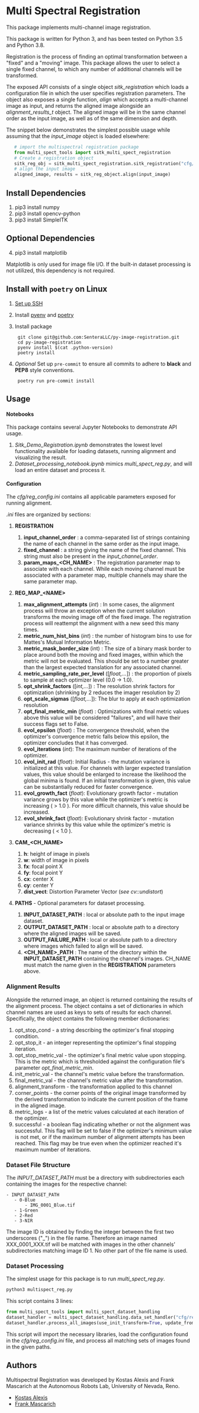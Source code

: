 # Multi Spectral Registration

This package implements multi-channel image registration.

This package is written for Python 3, and has been tested on Python 3.5 and Python 3.8.

Registration is the process of finding an optimal transformation between a "fixed" and a "moving" image. This package allows the user to select a single fixed channel, to which any number of additional channels will be transformed. 

The exposed API consists of a single object _sitk_registration_ which loads a configuration file in which the user specifies registration parameters. The object also exposes a single function, _align_ which accepts a multi-channel image as input, and returns the aligned image alongside an _alignment_results_t_ object. The aligned image will be in the same channel order as the input image, as well as of the same dimension and depth. 

The snippet below demonstrates the simplest possible usage while assuming that the _input_image_ object is loaded elsewhere:
 ```python
    # import the multispectral registration package
    from multi_spect_tools import sitk_multi_spect_registration 
    # Create a registration object
    sitk_reg_obj = sitk_multi_spect_registration.sitk_registration("cfg/reg_config.ini")
    # align the input image
    aligned_image, results = sitk_reg_object.align(input_image)
 ```

## Install Dependencies
1. pip3 install numpy
2. pip3 install opencv-python
3. pip3 install SimpleITK

## Optional Dependencies
4. pip3 install matplotlib

Matplotlib is only used for image file I/O. If the built-in dataset processing is not utilized, this dependency is not required.

## Install with `poetry` on Linux

1) [Set up SSH](https://github.com/SenteraLLC/install-instructions/blob/master/ssh_setup.md)
2) Install [pyenv](https://github.com/SenteraLLC/install-instructions/blob/master/pyenv.md) and [poetry](https://python-poetry.org/docs/#installation)
3) Install package

        git clone git@github.com:SenteraLLC/py-image-registration.git
        cd py-image-registration
        pyenv install $(cat .python-version)
        poetry install
        
4) *Optional* Set up ``pre-commit`` to ensure all commits to adhere to **black** and **PEP8** style conventions.

        poetry run pre-commit install

## Usage

#### Notebooks
This package contains several Jupyter Notebooks to demonstrate API usage.
1. _Sitk_Demo_Registration.ipynb_ demonstrates the lowest level functionality available
for loading datasets, running alignment and visualizing the result. 
2. _Dataset_processing_notebook.ipynb_ mimics _multi_spect_reg.py_, and will load an entire dataset and process it.

#### Configuration
The _cfg/reg_config.ini_ contains all applicable parameters exposed for running alignment.

_.ini_ files are organized by sections:

1. **REGISTRATION**
    1. **input_channel_order** : a comma-separated list of strings containing the name of each channel in the same order as the input image. 
    2. **fixed_channel** : a string giving the name of the fixed channel. This string must also be present in the *input_channel_order*.
    3. **param_maps_<CH_NAME>** : The registration parameter map to associate with each channel. While each moving channel must be associated with a parameter map, multiple channels may share the same parameter map.
    
2. **REG_MAP_\<NAME\>**
    1. **max_alignment_attempts** (_int_) : In some cases, the alignment process will throw an exception when the current solution transforms the moving image off of the fixed image. The registration process will reattempt the alignment with a new seed this many times.
    1. **metric_num_hist_bins** (_int_) : the number of histogram bins to use for Mattes's Mutual Information Metric.
    1. **metric_mask_border_size** (int) : The size of a binary mask border to place around both the moving and fixed images, within which the metric will not be evaluated. This should be set to a number greater than the largest expected translation for any associated channel.
    1. **metric_sampling_rate_per_level** ([_float,..._]) : the proportion of pixels to sample at each optimizer level (0.0 -> 1.0). 
    1. **opt_shrink_factors** ([_int,..._]) : The resolution shrink factors for optimization (shrinking by 2 reduces the imager resolution by 2)
    1. **opt_scale_sigmas** ([_float,..._]): The blur to apply at each optimization resolution
    1. **opt_final_metric_min** (_float_) : Optimizations with final metric values above this value will be considered "failures", and will have their success flags set to False.
    1. **evol_epsilon** (_float_) : The convergence threshold, when the optimizer's convergence metric falls below this epsilon, the optimizer concludes that it has converged. 
    1. **evol_iterations** (_int_): The maximum number of iterations of the optimizer.
    1. **evol_init_rad** (_float_): Initial Radius - the mutation variance is initialized at this value. For channels with larger expected translation values, this value should be enlarged to increase the likelihood the global minima is found. If an initial transformation is given, this value can be substantially reduced for faster convergence.
    1. **evol_growth_fact** (_float_): Evolutionary growth factor - mutation variance grows by this value while the optimizer's metric is increasing ( > 1.0 ). For more difficult channels, this value should be increased. 
    1. **evol_shrink_fact** (_float_): Evolutionary shrink factor - mutation variance shrinks by this value while the optimizer's metric is decreasing ( < 1.0 ).
    
3. **CAM_<CH_NAME>**
    1. **h**: height of image in pixels
    2. **w**: width of image in pixels   
    2. **fx**: focal point X   
    2. **fy**: focal point Y   
    2. **cx**: center X  
    2. **cy**: center Y   
    2. **dist_vect**: Distortion Parameter Vector (_see cv::undistort_) 

4. **PATHS** - Optional parameters for dataset processing.
    1. **INPUT_DATASET_PATH** : local or absolute path to the input image dataset.
    2. **OUTPUT_DATASET_PATH** : local or absolute path to a directory where the aligned images will be saved.
    3. **OUTPUT_FAILURE_PATH** : local or absolute path to a directory where images which failed to align will be saved.
    4. **<CH_NAME>_PATH** : The name of the directory within the **INPUT_DATASET_PATH** containing the channel's images. 
    CH_NAME must match the name given in the **REGISTRATION** parameters above.

### Alignment Results
Alongside the returned image, an object is returned containing the results of the alignment process. The object contains a set of dictionaries in which channel names are used as keys to sets of results for each channel. Specifically, the object contains the following member dictionaries:
1. 	opt_stop_cond 		- a string describing the optimizer's final stopping condition.
2.	opt_stop_it 		- an integer representing the optimizer's final stopping iteration.
3.	opt_stop_metric_val - the optimizer's final metric value upon stopping. This is the metric which is thresholded against the configuration file's parameter _opt_final_metric_min_. 
4.	init_metric_val 	- the channel's metric value before the transformation.
5.	final_metric_val 	- the channel's metric value after the transformation.
6.	alignment_transform - the transformation applied to this channel
7.	corner_points 		- the corner points of the original image transformed by the derived transformation to indicate the current position of the frame in the aligned image.
8.	metric_logs		    - a list of the metric values calculated at each iteration of the optimizer.
9.	successful			- a boolean flag indicating whether or not the alignment was successful. This flag will be set to false if the optimizer's minimum value is not met, or if the maximum number of alignment attempts has been reached. This flag may be true even when the optimizer reached it's maximum number of iterations.


### Dataset File Structure
The _INPUT_DATASET_PATH_ must be a directory with subdirectories each containing the images for the respective channel:
 ```
 - INPUT_DATASET_PATH
    - 0-Blue
        - IMG_0001_Blue.tif
    - 1-Green
    - 2-Red
    - 3-NIR
```
The image ID is obtained by finding the integer between the first two underscores ("_") in the file name.
Therefore an image named XXX_0001_XXX.tif will be matched with images in the other channels' subdirectories
matching image ID 1. No other part of the file name is used.


### Dataset Processing
 The simplest usage for this package is to run _multi_spect_reg.py_.
```bash
python3 multispect_reg.py
```
This script contains 3 lines:
```python
from multi_spect_tools import multi_spect_dataset_handling
dataset_handler = multi_spect_dataset_handling.data_set_handler("cfg/reg_config.ini")
dataset_handler.process_all_images(use_init_transform=True, update_from_previous=True)
```
This script will import the necessary libraries, load the configuration found in the 
_cfg/reg_config.ini_ file, and process all matching sets of images found in the given paths.

## Authors
Multispectral Registration was developed by Kostas Alexis and Frank Mascarich at the Autonomous Robots Lab, University of Nevada, Reno.
* [Kostas Alexis](mailto:kalexis@unr.edu)
* [Frank Mascarich](mailto:fmascarich@nevada.unr.edu)
